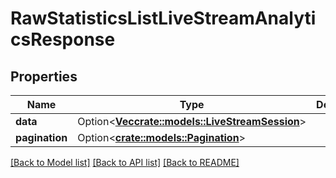 # RawStatisticsListLiveStreamAnalyticsResponse

## Properties

Name | Type | Description | Notes
------------ | ------------- | ------------- | -------------
**data** | Option<[**Vec<crate::models::LiveStreamSession>**](live-stream-session.md)> |  | [optional]
**pagination** | Option<[**crate::models::Pagination**](pagination.md)> |  | [optional]

[[Back to Model list]](../README.md#documentation-for-models) [[Back to API list]](../README.md#documentation-for-api-endpoints) [[Back to README]](../README.md)


